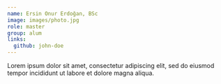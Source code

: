 ```yaml
---
name: Ersin Onur Erdoğan, BSc
image: images/photo.jpg
role: master
group: alum
links:
  github: john-doe
---
```


Lorem ipsum dolor sit amet, consectetur adipiscing elit, sed do eiusmod tempor incididunt ut labore et dolore magna aliqua.

